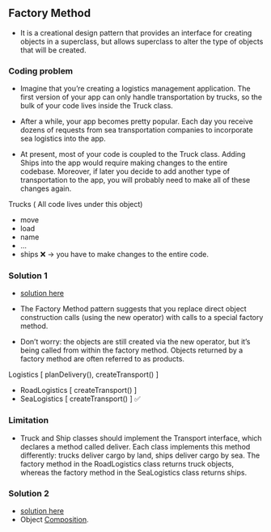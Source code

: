 ## Factory Method
 - It is a creational design pattern that provides an interface for creating objects in a superclass, but allows
   superclass to alter the type of objects that will be created.
   
### Coding problem

- Imagine that you’re creating a logistics management application. The first version of your app can only handle transportation by trucks, so the bulk of your code lives inside the Truck class.

- After a while, your app becomes pretty popular. Each day you receive dozens of requests from sea transportation companies to incorporate sea logistics into the app.

- At present, most of your code is coupled to the Truck class. Adding Ships into the app would require making changes to the entire codebase. Moreover, if later you decide to add another type of transportation to the app, you will probably need to make all of these changes again.


Trucks ( All code lives under this object)
  - move
  - load
  - name
  - ...
  - ships ❌ -> you have to make changes to the entire code.

### Solution 1
   - [solution here](./solution.ts)


- The Factory Method pattern suggests that you replace direct object construction calls (using the new operator) with calls to a special factory method.
- Don’t worry: the objects are still created via the new operator, but it’s being called from within the factory method. Objects returned by a factory method are often referred to as products.

Logistics [ planDelivery(), createTransport() ]
  - RoadLogistics [ createTransport() ]
  - SeaLogistics [ createTransport() ] ✅

### Limitation
 - Truck and Ship classes should implement the Transport interface, which declares a method called deliver.
   Each class implements this method differently: trucks deliver cargo by land, ships deliver cargo by sea.
   The factory method in the RoadLogistics class returns truck objects, whereas the factory method in the SeaLogistics class returns ships.
   
### Solution 2
  - [solution here](./composition.ts)
  - Object [Composition](https://en.wikipedia.org/wiki/Object_composition).

